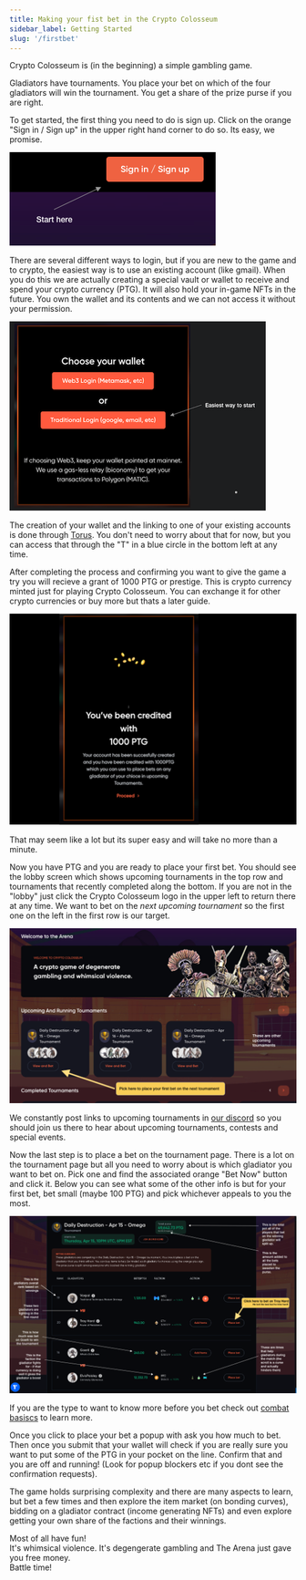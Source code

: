 ```yaml
---
title: Making your fist bet in the Crypto Colosseum
sidebar_label: Getting Started
slug: '/firstbet'
---
```


Crypto Colosseum is (in the beginning) a simple gambling game.

Gladiators have tournaments.  You place your bet on which of the four gladiators will win the tournament.  You get a share of the prize purse if you are right.

To get started, the first thing you need to do is sign up.  Click on the orange "Sign in / Sign up" in the upper right hand corner to do so. Its easy, we promise.

![image](signIn.png)

There are several different ways to login, but if you are new to the game and to crypto, the easiest way is to use an existing account (like gmail).  When you do this we are actually creating a special vault or wallet to receive and spend your crypto currency (PTG).  It will also hold your in-game NFTs in the future.  You own the wallet and its contents and we can not access it without your permission.

![image](picktraditional.png)

The creation of your wallet and the linking to one of your existing accounts is done through [Torus](https://tor.us).  You don't need to worry about that for now, but you can access that through the "T" in a blue circle in the bottom left at any time.

After completing the process and confirming you want to give the game a try you will recieve a grant of 1000 PTG or prestige.  This is crypto currency minted just for playing Crypto Colosseum.  You can exchange it for other crypto currencies or buy more but thats a later guide.

![image](yougotptg.png)

That may seem like a lot but its super easy and will take no more than a minute.

Now you have PTG and you are ready to place your first bet.  You should see the lobby screen which shows upcoming tournaments in the top row and tournaments that recently completed along the bottom. If you are not in the "lobby" just click the Crypto Colosseum logo in the upper left to return there at any time.   We want to bet on the *next upcoming tournament* so the first one on the left in the first row is our target.

![image](lobby.png)

We constantly post links to upcoming tournaments in [our discord](https://discord.gg/Z2S3EtQKCn) so you should join us there to hear about upcoming tournaments, contests and special events. 

Now the last step is to place a bet on the tournament page.  There is a lot on the tournament page but all you need to worry about is which gladiator you want to bet on.  Pick one and find the associated orange "Bet Now" button and click it.  Below you can see what some of the other info is but for your first bet, bet small (maybe 100 PTG) and pick whichever appeals to you the most.

![image](tournament.png)

If you are the type to want to know more before you bet check out [combat basiscs](https://docs.cryptocolosseum.com/gamemechanics/combatexample) to learn more.

Once you click to place your bet a popup with ask you how much to bet.  Then once you submit that your wallet will check if you are really sure you want to put some of the PTG in your pocket on the line.  Confirm that and you are off and running!  (Look for popup blockers etc if you dont see the confirmation requests).

The game holds surprising complexity and there are many aspects to learn, but bet a few times and then explore the item market (on bonding curves), bidding on a gladiator contract (income generating NFTs) and even explore getting your own share of the factions and their winnings.

Most of all have fun!  
It's whimsical violence.  It's degengerate gambling and The Arena just gave you free money.  
Battle time!
